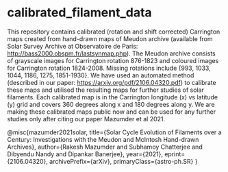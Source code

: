 # calibrated_filament_data
This repository contains calibrated (rotation and shift corrected) Carrington maps created from hand-drawn maps of Meudon archive (available from Solar Survey Archive at Observatoire de Paris: http://bass2000.obspm.fr/lastsynmap.php). The Meudon archive consists of grayscale images for Carrington rotation 876-1823 and coloured images for Carrington rotation 1824-2008. Missing rotations include {993, 1033, 1044, 1186, 1275, 1851-1930}. We have used an automated method (described in our paper: https://arxiv.org/pdf/2106.04320.pdf) to calibrate these maps and utilised the resulting maps for further studies of solar filaments. Each calibrated map is in the Carrington longitude (x) vs latitude (y) grid and covers 360 degrees along x and 180 degrees along y. We are making these calibrated maps public now and can be used for any further studies only after citing our paper Mazumder et al 2021.

@misc{mazumder2021solar, title={Solar Cycle Evolution of Filaments over a Century: Investigations with the Meudon and McIntosh Hand-drawn Archives}, author={Rakesh Mazumder and Subhamoy Chatterjee and Dibyendu Nandy and Dipankar Banerjee}, year={2021}, eprint={2106.04320}, archivePrefix={arXiv}, primaryClass={astro-ph.SR} }
